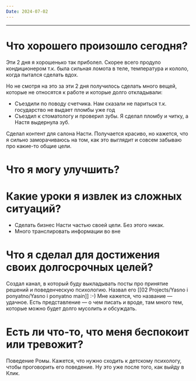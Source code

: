 ```yaml
---
Date: 2024-07-02
---
```

---
# Что хорошего произошло сегодня?

Эти 2 дня я хорошенько так приболел. Скорее всего продуло кондиционером т.к. была сильная ломота в теле, температура и кололо, когда пытался сделать вдох. 

Но не смотря на это за эти 2 дня получилось сделать много вещей, которые не относятся к работе и которые долго откладывали:
- Съездили по поводу счетчика. Нам сказали не париться т.к. государство не выдает пломбы уже год
- Съездил к стоматологу и проверил зубы. Я сделал пломбу и читку, а Настя выдернула зуб.

Сделал контент для салона Насти. Получается красиво, но кажется, что я сильно заморачиваюсь на том, как это выглядит и совсем забываю про какие-то общие цели. 



# Что я могу улучшить?


# Какие уроки я извлек из сложных ситуаций?

- Сделать бизнес Насти частью своей цели. Без этого никак. 
- Много транслировать информации во вне 


# Что я сделал для достижения своих долгосрочных целей?

Создал канал, в который буду выкладывать посты про принятие решений и поведенческую психологию. Назвал его [[02 Projects/Yasno i ponyatno/Yasno i ponyatno main]] :-) Мне кажется, что название — удачное. 
Есть представление — о чем писать и вроде, там много тем, которые можно будет долго мусолить и обсуждать. 

# Есть ли что-то, что меня беспокоит или тревожит?

Поведение Ромы. Кажется, что нужно сходить к детскому психологу, чтобы проговорить его поведение. Ну это уже после того, как выйду в Клик. 






